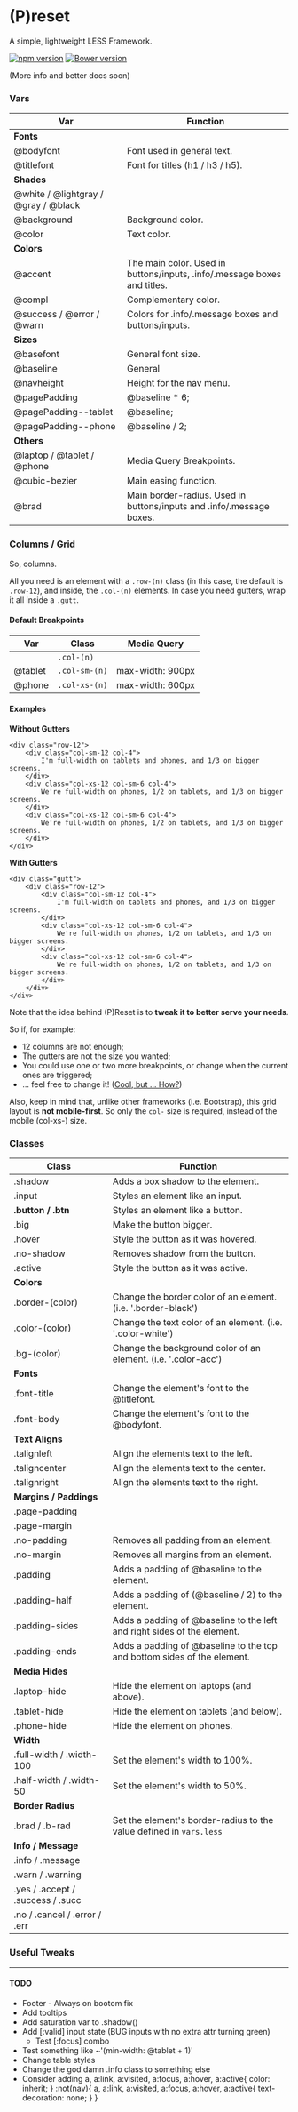 # (P)reset

A simple, lightweight LESS Framework.

[![npm version](https://badge.fury.io/js/p-reset.svg)](https://badge.fury.io/js/p-reset)
[![Bower version](https://badge.fury.io/bo/p-reset.svg)](https://badge.fury.io/bo/p-reset)

(More info and better docs soon)

### Vars

| Var | Function |
|------|----------|
| **Fonts** | |
| @bodyfont | Font used in general text.
| @titlefont | Font for titles (h1 / h3 / h5).
| **Shades** | |
| @white / @lightgray / @gray / @black | |
| @background | Background color.
| @color | Text color.
| **Colors** | |
| @accent | The main color. Used in buttons/inputs, .info/.message boxes and titles. |
| @compl | Complementary color. |
| @success / @error / @warn | Colors for .info/.message boxes and buttons/inputs. |
| **Sizes** | |
| @basefont | General font size. |
| @baseline | General |
| @navheight | Height for the nav menu. |
| @pagePadding | @baseline * 6; |
| @pagePadding--tablet | @baseline; |
| @pagePadding--phone | @baseline / 2; |
| **Others** | |
| @laptop / @tablet / @phone | Media Query Breakpoints. |
| @cubic-bezier | Main easing function. |
| @brad | Main border-radius. Used in buttons/inputs and .info/.message boxes. |

### Columns / Grid

So, columns.

All you need is an element with a `.row-(n)` class (in this case, the default is `.row-12`), and inside, the `.col-(n)` elements.
In case you need gutters, wrap it all inside a `.gutt`.


#### Default Breakpoints

| Var     | Class         | Media Query |
|---------|---------------|-------------|
|         | `.col-(n)`    |             |
| @tablet | `.col-sm-(n)` | max-width: 900px |
| @phone  | `.col-xs-(n)` | max-width: 600px |


#### Examples

**Without Gutters**

	<div class="row-12">
		<div class="col-sm-12 col-4">
			I'm full-width on tablets and phones, and 1/3 on bigger screens.
		</div>
		<div class="col-xs-12 col-sm-6 col-4">
			We're full-width on phones, 1/2 on tablets, and 1/3 on bigger screens.
		</div>
		<div class="col-xs-12 col-sm-6 col-4">
			We're full-width on phones, 1/2 on tablets, and 1/3 on bigger screens.
		</div>
	</div>


**With Gutters**

	<div class="gutt">
		<div class="row-12">
			<div class="col-sm-12 col-4">
				I'm full-width on tablets and phones, and 1/3 on bigger screens.
			</div>
			<div class="col-xs-12 col-sm-6 col-4">
				We're full-width on phones, 1/2 on tablets, and 1/3 on bigger screens.
			</div>
			<div class="col-xs-12 col-sm-6 col-4">
				We're full-width on phones, 1/2 on tablets, and 1/3 on bigger screens.
			</div>
		</div>
	</div>


Note that the idea behind (P)Reset is to **tweak it to better serve your needs**.

So if, for example:
- 12 columns are not enough;
- The gutters are not the size you wanted;
- You could use one or two more breakpoints, or change when the current ones are triggered;
- ... feel free to change it! ([Cool, but ... How?](#useful-tweaks))

Also, keep in mind that, unlike other frameworks (i.e. Bootstrap), this grid layout is **not mobile-first**.
So only the `col-` size is required, instead of the mobile (col-xs-) size.

### Classes

| Class | Function |
|-------|----------|
| .shadow | Adds a box shadow to the element. |
| .input | Styles an element like an input. |
| **.button / .btn** | Styles an element like a button. |
| .big | Make the button bigger. |
| .hover | Style the button as it was hovered. |
| .no-shadow | Removes shadow from the button. |
| .active | Style the button as it was active. |
| **Colors** | |
| .border-(color) | Change the border color of an element. (i.e. '.border-black') |
| .color-(color) | Change the text color of an element. (i.e. '.color-white') |
| .bg-(color) | Change the background color of an element. (i.e. '.color-acc') |
| **Fonts** | |
| .font-title | Change the element's font to the @titlefont. |
| .font-body | Change the element's font to the @bodyfont. |
| **Text Aligns** | |
| .talignleft | Align the elements text to the left. |
| .taligncenter | Align the elements text to the center. |
| .talignright | Align the elements text to the right. |
| **Margins / Paddings** | |
| .page-padding | |
| .page-margin | |
| .no-padding | Removes all padding from an element. |
| .no-margin | Removes all margins from an element. |
| .padding | Adds a padding of @baseline to the element. |
| .padding-half | Adds a padding of (@baseline / 2) to the element. |
| .padding-sides | Adds a padding of @baseline to the left and right sides of the element. |
| .padding-ends | Adds a padding of @baseline to the top and bottom sides of the element. |
| **Media Hides** | |
| .laptop-hide | Hide the element on laptops (and above). |
| .tablet-hide | Hide the element on tablets (and below). |
| .phone-hide | Hide the element on phones. |
| **Width** | |
| .full-width / .width-100 | Set the element's width to 100%. |
| .half-width / .width-50 | Set the element's width to 50%. |
| **Border Radius** | |
| .brad / .b-rad | Set the element's border-radius to the value defined in `vars.less` |
| **Info / Message** | |
| .info / .message | |
| .warn / .warning | |
| .yes / .accept / .success / .succ | |
| .no / .cancel / .error / .err | |


### Useful Tweaks


---


#### TODO
- Footer - Always on bootom fix
- Add tooltips
- Add saturation var to .shadow()
- Add [:valid] input state (BUG inputs with no extra attr turning green)
	- Test [:focus] combo
- Test something like ~'(min-width: @tablet + 1)'
- Change table styles
- Change the god damn .info class to something else
- Consider adding
	a, a:link, a:visited, a:focus, a:hover, a:active{ color: inherit; }
	:not(nav){
		a, a:link, a:visited, a:focus, a:hover, a:active{
			text-decoration: none;
		}
	}